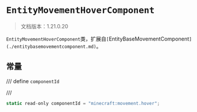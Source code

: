 # `EntityMovementHoverComponent`

> 文档版本：1.21.0.20

`EntityMovementHoverComponent`类，扩展自`[`EntityBaseMovementComponent`](./entitybasemovementcomponent.md)`。

## 常量

/// define
`componentId`


///

```js
static read-only componentId = "minecraft:movement.hover";
```

